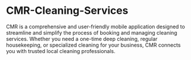 # CMR-Cleaning-Services
CMR is a comprehensive and user-friendly mobile application designed to streamline and simplify the process of booking and managing cleaning services. Whether you need a one-time deep cleaning, regular housekeeping, or specialized cleaning for your business, CMR connects you with trusted local cleaning professionals.
